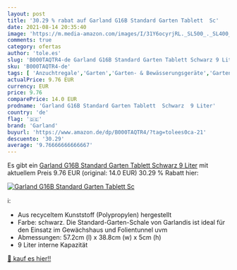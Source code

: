 ```yaml
---
layout: post
title: '30.29 % rabat auf Garland G16B Standard Garten Tablett  Sc'
date: 2021-08-14 20:35:40
image: 'https://m.media-amazon.com/images/I/31Y6ocyrjRL._SL500_._SL400_.jpg'
comments: true
category: ofertas
author: 'tole.es'
slug: 'B000TAQTR4-de Garland G16B Standard Garten Tablett Schwarz 9 Liter'
sku: 'B000TAQTR4-de'
tags: [ 'Anzuchtregale','Garten','Garten- & Bewässerungsgeräte','Gartenarbeit','Gewächshäuser & Ausrüstung zur Anzucht','garland', ]
actualPrice: 9.76 EUR
currency: EUR
price: 9.76
comparePrice: 14.0 EUR
prodname: 'Garland G16B Standard Garten Tablett  Schwarz  9 Liter'
country: 'de'
flag: '🇩🇪'
brand: 'Garland'
buyurl: 'https://www.amazon.de/dp/B000TAQTR4/?tag=tolees0ca-21'
descuento: '30.29'
average: '9.76666666666667'
---
```


Es gibt ein [Garland G16B Standard Garten Tablett  Schwarz  9 Liter](https://www.amazon.de/dp/B000TAQTR4/?tag=tolees0ca-21) mit aktuellem Preis 9.76 EUR (original: 14.0 EUR) 30.29 % Rabatt hier:

[![Garland G16B Standard Garten Tablett  Sc](https://m.media-amazon.com/images/I/31Y6ocyrjRL._SL500_._SL400_.jpg)](https://www.amazon.de/dp/B000TAQTR4/?tag=tolees0ca-21)

ℹ️:

- Aus recyceltem Kunststoff (Polypropylen) hergestellt
- Farbe: schwarz. Die Standard-Garten-Schale von Garlandis ist ideal für den Einsatz im Gewächshaus und Folientunnel uvm
- Abmessungen: 57.2cm (l) x 38.8cm (w) x 5cm (h)
- 9 Liter interne Kapazität

[🛒 kauf es hier!!](https://www.amazon.de/dp/B000TAQTR4/?tag=tolees0ca-21)
